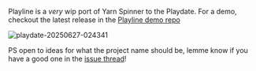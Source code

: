 Playline is a *very* wip port of Yarn Spinner to the Playdate. 
For a demo, checkout the latest release in the [Playline demo repo](https://github.com/pappleby/playlinedemo)

![playdate-20250627-024341](https://github.com/user-attachments/assets/75abf9c2-62b3-4650-9072-ed719a7f377e)

PS open to ideas for what the project name should be, lemme know if you have a good one in the [issue thread](https://github.com/pappleby/playline/issues/1)!

